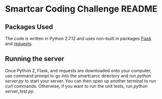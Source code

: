 # Smartcar Coding Challenge README

## Packages Used

The code is written in Python 2.7.12 and uses non-built in packages [Flask](https://pypi.python.org/pypi/Flask/0.12.2)
and [requests](http://docs.python-requests.org/en/master/user/install/).

## Running the server

Once Python 2, Flask, and requests are downloaded onto your computer, use command prompt to go into the smartcarcc
directory and run *python server.py* to start your server. You can then open up another
terminal to run curl commands. Otherwise, if you want to run the unit tests, run
*python server_test.py*.
